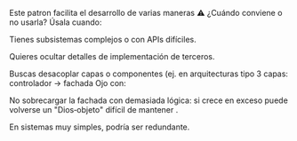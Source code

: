 Este patron facilita el desarrollo de varias maneras
⚠️ ¿Cuándo conviene o no usarla? Úsala cuando: 

Tienes subsistemas complejos o con APIs difíciles. 

Quieres ocultar detalles de implementación de terceros.  

Buscas desacoplar capas o componentes (ej. en arquitecturas tipo 3 capas: controlador → fachada
Ojo con:

No sobrecargar la fachada con demasiada lógica: si crece en exceso puede volverse un "Dios‑objeto" difícil de mantener .

En sistemas muy simples, podría ser redundante.

